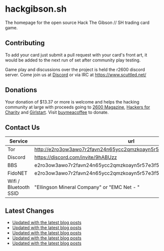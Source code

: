 # hackgibson.sh
The homepage for the open source Hack The Gibson // SH trading card game.


## Contributing

To add your card just submit a pull request with your card's front art, it would be added to the next run of set after community play testing.

Game play and discussions over the project is held the r2600 discord server. Come join us at [Discord](https://discord.com/invite/9hABUzz) or via IRC at https://www.scuttled.net/


## Donations

Your donation of $13.37 or more is welcome and helps the hacking community at large with proceeds going to [2600 Magazine](https://2600.com/), [Hackers for Charity](https://hackersforcharity.org) and [Girlstart](https://girlstart.org).  Visit [buymeacoffee](https://www.buymeacoffee.com/hackgibson.sh) to donate.


## Contact Us

Service | url
-|-
Tor | http://e2ro3ow3awo7r2favn24n65ycc2qmzkoayn5r57e3f56nvjwdcgg32ad.onion
Discord | https://discord.com/invite/9hABUzz
BBS | e2ro3ow3awo7r2favn24n65ycc2qmzkoayn5r57e3f56nvjwdcgg32ad.onion:23
FidoNET | e2ro3ow3awo7r2favn24n65ycc2qmzkoayn5r57e3f56nvjwdcgg32ad.onion:24554
Wifi / Bluetooth SSID | "Ellingson Mineral Company" or "EMC Net - <fidonet address>"

## Latest Changes
<!-- BLOG-POST-LIST:START -->
- [Updated with the latest blog posts](https://github.com/DFW2600/hackgibson.sh/commit/09e16e5ffc094af8a25c51a3e8f4fd435280bbf6)
- [Updated with the latest blog posts](https://github.com/DFW2600/hackgibson.sh/commit/5516e91e2699b6e3e1f2d17ed07a7d4de9a7f742)
- [Updated with the latest blog posts](https://github.com/DFW2600/hackgibson.sh/commit/770786016ca02cc39e6477ea63da757e6f731fd3)
- [Updated with the latest blog posts](https://github.com/DFW2600/hackgibson.sh/commit/861d904b36379e824769aa1f3d1d62f4ff4a24b0)
- [Updated with the latest blog posts](https://github.com/DFW2600/hackgibson.sh/commit/6e19c1b7924a3e86d0c3f0991d0c78a5747664f5)
<!-- BLOG-POST-LIST:END -->
